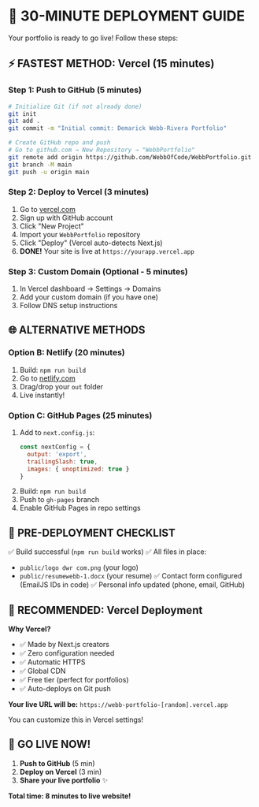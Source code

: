 # 🚀 30-MINUTE DEPLOYMENT GUIDE

Your portfolio is ready to go live! Follow these steps:

## ⚡ FASTEST METHOD: Vercel (15 minutes)

### Step 1: Push to GitHub (5 minutes)
```bash
# Initialize Git (if not already done)
git init
git add .
git commit -m "Initial commit: Demarick Webb-Rivera Portfolio"

# Create GitHub repo and push
# Go to github.com → New Repository → "WebbPortfolio"
git remote add origin https://github.com/WebbOfCode/WebbPortfolio.git
git branch -M main
git push -u origin main
```

### Step 2: Deploy to Vercel (3 minutes)
1. Go to [vercel.com](https://vercel.com)
2. Sign up with GitHub account
3. Click "New Project"
4. Import your `WebbPortfolio` repository
5. Click "Deploy" (Vercel auto-detects Next.js)
6. **DONE!** Your site is live at `https://yourapp.vercel.app`

### Step 3: Custom Domain (Optional - 5 minutes)
1. In Vercel dashboard → Settings → Domains
2. Add your custom domain (if you have one)
3. Follow DNS setup instructions

## 🌐 ALTERNATIVE METHODS

### Option B: Netlify (20 minutes)
1. Build: `npm run build`
2. Go to [netlify.com](https://netlify.com)
3. Drag/drop your `out` folder
4. Live instantly!

### Option C: GitHub Pages (25 minutes)
1. Add to `next.config.js`:
   ```js
   const nextConfig = {
     output: 'export',
     trailingSlash: true,
     images: { unoptimized: true }
   }
   ```
2. Build: `npm run build`
3. Push to `gh-pages` branch
4. Enable GitHub Pages in repo settings

## 🔧 PRE-DEPLOYMENT CHECKLIST

✅ Build successful (`npm run build` works)
✅ All files in place:
   - `public/logo dwr com.png` (your logo)
   - `public/resumewebb-1.docx` (your resume)
✅ Contact form configured (EmailJS IDs in code)
✅ Personal info updated (phone, email, GitHub)

## 🎯 RECOMMENDED: Vercel Deployment

**Why Vercel?**
- ✅ Made by Next.js creators
- ✅ Zero configuration needed
- ✅ Automatic HTTPS
- ✅ Global CDN
- ✅ Free tier (perfect for portfolios)
- ✅ Auto-deploys on Git push

**Your live URL will be:**
`https://webb-portfolio-[random].vercel.app`

You can customize this in Vercel settings!

## 🚀 GO LIVE NOW!

1. **Push to GitHub** (5 min)
2. **Deploy on Vercel** (3 min)
3. **Share your live portfolio** ✨

**Total time: 8 minutes to live website!**